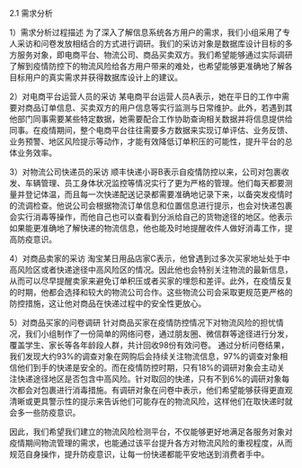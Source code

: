 2.1 需求分析

1）需求分析过程描述
为了深入了解信息系统各方用户的需求，我们小组采用了专人采访和问卷发放相结合的方式进行调研。我们的采访对象是数据库设计目标的多方服务对象，即电商平台、物流公司、商品买卖双方。我们希望能够通过实际调研了解到疫情防控下的物流风险给各方用户带来的难处，也希望能够更准确地了解各目标用户的真实需求并获得数据库设计上的建议。

2）对电商平台运营人员的采访
某电商平台运营人员A表示，她在平日的工作中需要对商品订单信息、买卖双方的用户信息等实行监测与日常维护。此外，若遇到其他部门同事需要某些特定数据，她需要配合工作协助查询相关数据并将信息提供给同事。在疫情期间，整个电商平台往往需要多方数据来实现订单评估、业务反馈、业务预警、地区风险提示等动作，才能有效降低订单积压的可能性，提升平台的总体业务效率。

3）对物流公司快递员的采访
顺丰快递小哥B表示自疫情防控以来，公司对包裹收发、车辆管理、员工身体状况监控等情况实行了更为严格的管理。他们每天都要测量并登记体温，而且每一次快递配送记录都需要准确地记录下来，以备突发疫情时的流调检查。他说公司会根据物流订单信息和位置信息进行提示，也会对快递包裹会实行消毒等操作，而他自己也可以查看到分派给自己的货物途径的地区。他表示如果能更准确地了解快递的物流信息，他也能及时地提醒收件人做好消毒工作，提高防疫意识。

4）对商品卖家的采访
淘宝某日用品店家C表示，他曾遇到过多次买家地址处于中高风险区或者快递途径中高风险区的情况。因此他也会特别关注物流的最新信息，从而可以尽早提醒卖家来避免订单积压或者买家的埋怨和差评。此外，在疫情反复的时期，他都会选择和较大的物流公司合作。这些物流公司会采取更规范更严格的防控措施，这让他对商品在快递过程中的安全性更放心。

5）对商品买家的问卷调研
针对商品买家在疫情防控情况下对物流风险的担忧情况，我们小组制作了一份简单的网络问卷，通过朋友圈、微信群等途径进行分发，覆盖学生、家长等各年龄段人群，共计回收98份有效问卷。
通过分析问卷结果，我们发现大约93%的调查对象在网购后会持续关注物流信息，97%的调查对象相信他们到手的快递是安全的。而在疫情防控时期，只有18%的调研对象会主动关注快递途径地区是否包含中高风险。针对取回的快递，只有不到6%的调研对象每次都会对包裹进行消毒措施。有调研对象在问卷中表示，他们希望能够获得更直观清晰或更具警示性的提示来告诉他们可能存在的物流风险，这样他们在取快递时就会多一些防疫意识。

因此，我们希望我们建立的物流风险检测平台，不仅能够更好地满足各服务对象对疫情期间物流管理的需求，也能通过该平台提升各方对物流风险的重视程度，从而规范自身操作，提升防疫意识，让每一份快递都能平安地送到消费者手中。
